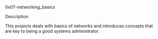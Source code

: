 0x07-networking_basics

Description

This projects deals with basics of networks and introduces concepts that are key to being a good systems administrator.
